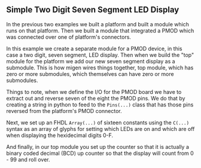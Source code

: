 Simple Two Digit Seven Segment LED Display
----------------------------

In the previous two examples we built a platform and built a module which
runs on that platform. Then we built a module that integrated a PMOD which
was connected over one of platform's connectors. 

In this example we create a separate module for a PMOD device, in this case
a two digit, seven segment, LED display. Then when we build the "top"
module for the platform we add our new seven segment display as a submodule.
This is how migen wires things together, top module, which has zero or more
submodules, which themselves can have zero or more submodules. 

Things to note, when we define the I/O for the PMOD board we have to
extract out and reverse seven of the eight the PMOD pins. We do that
by creating a string in python to feed to the `Pins(...)` class that
has those pins reversed from the platform's PMOD connector. 

Next, we set up an FHDL `Array(...)` of sixteen constants using the `C(...)`
syntax as an array of glyphs for setting which LEDs are on and which are
off when displaying the hexidecimal digits 0-F.

And finally, in our top module you set up the counter so that it is actually
a binary coded decimal (BCD) up counter so that the display will count from
0 - 99 and roll over.

